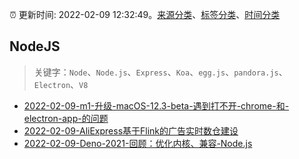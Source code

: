 :alarm_clock: 更新时间: 2022-02-09 12:32:49。[来源分类](../README.md)、[标签分类](../TAGS.md)、[时间分类](../TIMELINE.md)

## NodeJS


> 关键字：`Node`、`Node.js`、`Express`、`Koa`、`egg.js`、`pandora.js`、`Electron`、`V8`



- [2022-02-09-m1-升级-macOS-12.3-beta-遇到打不开-chrome-和-electron-app-的问题](https://www.v2ex.com/t/832744) 
- [2022-02-09-AliExpress基于Flink的广告实时数仓建设](https://toutiao.io/k/zr283ak) 
- [2022-02-09-Deno-2021-回顾：优化内核、兼容-Node.js](https://toutiao.io/k/cjost47) 